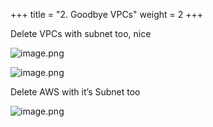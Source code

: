 +++
title = "2. Goodbye VPCs"
weight = 2
+++


Delete VPCs with subnet too, nice


![image.png](/images/008-viii-clean-it-up/34-847736-image.png)


![image.png](/images/008-viii-clean-it-up/34-944755-image.png)


Delete AWS with it’s Subnet too


![image.png](/images/008-viii-clean-it-up/34-768840-image.png)


